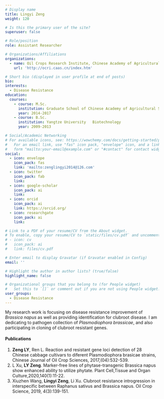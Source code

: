 ```yaml
---
# Display name
title: Lingyi Zeng
weight: 120

# Is this the primary user of the site?
superuser: false

# Role/position
role: Assistant Researcher

# Organizations/Affiliations
organizations:
  - name: Oil Crops Research Institute, Chinese Academy of Agricultural Sciences
    url: 'http://ocri.caas.cn/index.htm'

# Short bio (displayed in user profile at end of posts)
bio: 
interests:
  - Disease Resistance
education:
  courses:
    - course: M.Sc.
      institution: Graduate School of Chinese Academy of Agricultural Sciences in Plant Protection
      year: 2014-2017
    - course: B.Sc.
      institution: Yangtze University   Biotechnology
      year: 2009-2013

# Social/Academic Networking
# For available icons, see: https://wowchemy.com/docs/getting-started/page-builder/#icons
#   For an email link, use "fas" icon pack, "envelope" icon, and a link in the
#   form "mailto:your-email@example.com" or "#contact" for contact widget.
social:
  - icon: envelope
    icon_pack: fas
    link: 'mailto:zenglingyi2014@126.com'
  - icon: twitter
    icon_pack: fab
    link: 
  - icon: google-scholar
    icon_pack: ai
    link: 
  - icon: orcid
    icon_pack: ai
    link: https://orcid.org/
  - icon: researchgate
    icon_pack: ai
    link: 

# Link to a PDF of your resume/CV from the About widget.
# To enable, copy your resume/CV to `static/files/cv.pdf` and uncomment the lines below.
# - icon: cv
#   icon_pack: ai
#   link: files/cv.pdf

# Enter email to display Gravatar (if Gravatar enabled in Config)
email: ''

# Highlight the author in author lists? (true/false)
highlight_name: false

# Organizational groups that you belong to (for People widget)
#   Set this to `[]` or comment out if you are not using People widget.
user_groups:
  - Disease Resistance
---
```


My research work is focusing on disease resistance improvement of *Brassica napus* as well as providing identification for clubroot disease. I am dedicating to pathogen collection of *Plasmodiophora brassicae*, and also participating in cloning of clubroot resistant genes.

#### Publications
1.	**Zeng LY**, Ren L. Reaction and resistant gene loci detection of 28 Chinese cabbage cultivars to diferent Plasmodiophora brasicae strains, Chinese Journal of Oil Crop Sciences, 2017,(04):532-539.
2.	L Xu, **LY Zeng**. Marker-free lines of phytase-transgenic Brassica napus show enhanced     ability to utilize phytate. Plant Cell,Tissue and Organ Culture,2020,140(1):11-22.
3.	Xiuzhen Wang, **Lingyi Zeng**, Li Xu. Clubroot resistance introgression in interspecific between Raphanus sativus and Brassica napus. Oil Crop Science, 2019, 4(3):139-151.
